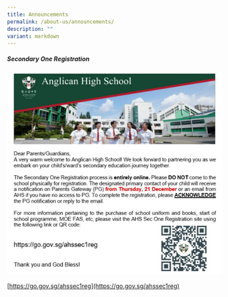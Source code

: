 ```yaml
---
title: Announcements
permalink: /about-us/announcements/
description: ""
variant: markdown
---
```

##### Secondary One Registration

![](/images/About%20us/2023_Sec1_Reg.jpg)

[https://go.gov.sg/ahssec1reg](https://go.gov.sg/ahssec1reg)